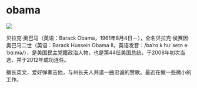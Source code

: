 # obama

![](https://dn-uwju5zvj.qbox.me/m4ZTxijdOOA9U7Le1XVSE8oxF36JZ3HAj1WS5k9x.jpeg)

贝拉克·奥巴马（英语：Barack Obama，1961年8月4日－），全名贝拉克·侯赛因·奥巴马二世（英语：Barack Hussein Obama II，英语发音：/bəˈrɑːk huːˈseɪn ɵˈbɑːmə/），是美国民主党籍政治人物，也是第44任美国总统，于2008年初次当选，并于2012年成功连任。

擅长英文，爱好弹奏吉他，与州长夫人共谱一曲忠诚的赞歌。最近在做一些微小的工作。
